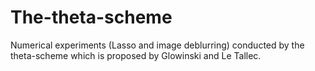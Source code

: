 # The-theta-scheme
Numerical experiments (Lasso and image deblurring) conducted  by the theta-scheme which is proposed by Glowinski and Le Tallec.
